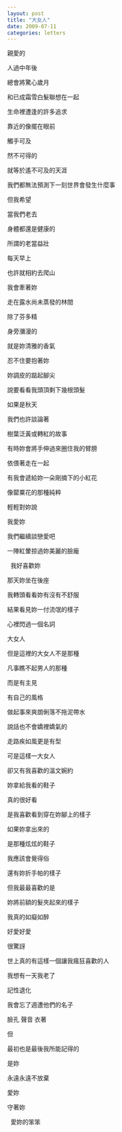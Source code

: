 ```yaml
---
layout: post
title: "大女人"
date: 2009-07-11
categories: letters
---
```


親愛的
  

人過中年後


總會將驚心歲月


和已成霜雪白髮聯想在一起


生命裡遭逢的許多追求


靠近的像擺在眼前


觸手可及


然不可得的


就等於遙不可及的天涯


我們都無法預測下一刻世界會發生什麼事


但我希望


當我們老去


身體都還是健康的


所謂的老當益壯


每天早上


也許就相約去爬山


我會牽著妳


走在露水尚未蒸發的林間


除了芬多精


身旁瀰漫的


就是妳清雅的香氣


忍不住要抱著妳


妳調皮的踮起腳尖


說要看看我頭頂剩下幾根頭髮


如果是秋天


我們也許談論著


樹葉泛黃或轉紅的故事


有時妳會將手伸過來圈住我的臂膀


依偎著走在一起


有我會遞給妳一朵剛摘下的小紅花


像罌粟花的那種純粹


輕輕對妳說


我愛妳


我們繼續談戀愛吧


一陣紅暈掠過妳美麗的臉龐


 
我好喜歡妳


那天妳坐在後座


我轉頭看看妳有沒有不舒服


結果看見妳一付流氓的樣子


心裡閃過一個名詞


大女人


但是這裡的大女人不是那種


凡事瞧不起男人的那種


而是有主見


有自己的風格


做起事來爽朗俐落不拖泥帶水


說話也不會嬌裡嬌氣的


走路疾如風更是有型


可是這樣一大女人


卻又有我喜歡的溫文婉約


妳拿給我看的鞋子


真的很好看


是我喜歡看到穿在妳腳上的樣子


如果妳拿出來的


是那種炫炫的鞋子


我應該會覺得俗


還有妳折手帕的樣子


但我最最喜歡的是


妳將前額的髮夾起來的樣子


我真的如癡如醉


好愛好愛


很驚訝


世上真的有這樣一個讓我瘋狂喜歡的人


我想有一天我老了


記性退化


我會忘了週遭他們的名子


臉孔 聲音 衣著


但


最初也是最後我所能記得的


是妳


永遠永遠不放棄


愛妳


守著妳

 
愛妳的笨笨
